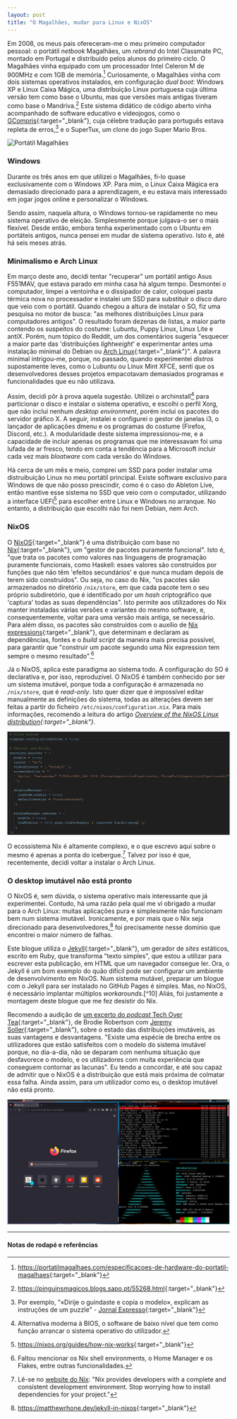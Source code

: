 ```yaml
---
layout: post
title: "O Magalhães, mudar para Linux e NixOS"
---
```


Em 2008, os meus pais ofereceram-me o meu primeiro computador pessoal: o portátil *netbook* Magalhães, um *rebrand* do Intel Classmate PC, montado em Portugal e distribuído pelos alunos do primeiro ciclo. O Magalhães vinha equipado com um processador Intel Celeron M de 900MHz e com 1GB de memória.[^1] Curiosamente, o Magalhães vinha com dois sistemas operativos instalados, em configuração *dual boot*: Windows XP e Linux Caixa Mágica, uma distribuição Linux portuguesa cuja última versão tem como base o Ubuntu, mas que versões mais antigas tiveram como base o Mandriva.[^2] Este sistema didático de código aberto vinha acompanhado de software educativo e videojogos, como o [GCompris][GCompris]{:target="_blank"}, cuja célebre tradução para português estava repleta de erros,[^3] e o SuperTux, um clone do jogo Super Mario Bros.

![Portátil Magalhães](/assets/img/2023-09-10-linux/magalhães.jpg)

### Windows

Durante os três anos em que utilizei o Magalhães, fi-lo quase exclusivamente com o Windows XP. Para mim, o Linux Caixa Mágica era demasiado direcionado para a aprendizagem, e eu estava mais interessado em jogar jogos online e personalizar o Windows.

Sendo assim, naquela altura, o Windows tornou-se rapidamente no meu sistema operativo de eleição. Simplesmente porque julgava-o ser o mais flexível. Desde então, embora tenha experimentado com o Ubuntu em portáteis antigos, nunca pensei em mudar de sistema operativo. Isto é, até há seis meses atrás.

### Minimalismo e Arch Linux

Em março deste ano, decidi tentar "recuperar" um portátil antigo Asus F551MAV, que estava parado em minha casa há algum tempo. Desmontei o computador, limpei a ventoinha e o dissipador de calor, coloquei pasta térmica nova no processador e instalei um SSD para substituir o disco duro que veio com o portátil. Quando chegou a altura de instalar o SO, fiz uma pesquisa no motor de busca: "as melhores distribuições Linux para computadores antigos". O resultado foram dezenas de listas, a maior parte contendo os suspeitos do costume: Lubuntu, Puppy Linux, Linux Lite e antiX. Porém, num tópico do Reddit, um dos comentários sugeria "esquecer a maior parte das 'distribuições *lightweight*' e experimentar antes uma instalação minimal do Debian ou [Arch Linux][Arch Linux]{:target="_blank"}". A palavra minimal intrigou-me, porque, no passado, quando experimentei *distros* supostamente leves, como o Lubuntu ou Linux Mint XFCE, senti que os desenvolvedores desses projetos empacotavam demasiados programas e funcionalidades que eu não utilizava.

Assim, decidi pôr à prova aquela sugestão. Utilizei o archinstall[^5] para particionar o disco e instalar o sistema operativo, e escolhi o perfil Xorg, que não inclui nenhum *desktop environment*, porém inclui os pacotes do servidor gráfico X. A seguir, instalei e configurei o gestor de janelas i3, o lançador de aplicações dmenu e os programas do costume (Firefox, Discord, etc.). A modularidade deste sistema impressionou-me, e a capacidade de incluir apenas os programas que me interessavam foi uma lufada de ar fresco, tendo em conta a tendência para a Microsoft incluir cada vez mais *bloatware* com cada versão do Windows.

Há cerca de um mês e meio, comprei um SSD para poder instalar uma distruibuição Linux no meu portátil principal. Existe software exclusivo para Windows de que não posso prescindir, como é o caso do Ableton Live, então mantive esse sistema no SSD que veio com o computador, utilizando a interface UEFI[^6] para escolher entre Linux e Windows no arranque. No entanto, a distribuição que escolhi não foi nem Debian, nem Arch.

### NixOS

O [NixOS][NixOS]{:target="_blank"} é uma distribuição com base no [Nix][Nix]{:target="_blank"}, um "gestor de pacotes puramente funcional". Isto é, "que trata os pacotes como valores nas linguagens de programação puramente funcionais, como Haskell: esses valores são construídos por funções que não têm 'efeitos secundários' e que nunca mudam depois de terem sido construídos". Ou seja, no caso do Nix, "os pacotes são armazenados no diretório `/nix/store`, em que cada pacote tem o seu próprio subdiretório, que é identificado por um *hash* criptográfico que 'captura' todas as suas dependências". Isto permite aos utilizadores do Nix manter instaladas várias versões e variantes do mesmo software, e, consequentemente, voltar para uma versão mais antiga, se necessário. Para além disso, os pacotes são construídos com o auxílio de [Nix expressions][Nix expressions]{:target="_blank"}, que determinam e declaram as dependências, fontes e o *build script* da maneira mais precisa possível, para garantir que "construir um pacote segundo uma Nix expression tem sempre o mesmo resultado".[^7]

Já o NixOS, aplica este paradigma ao sistema todo. A configuração do SO é declarativa e, por isso, reproduzível. O NixOS é também conhecido por ser um sistema imutável, porque toda a configuração é armazenada no `/nix/store`, que é *read-only*. Isto quer dizer que é impossível editar manualmente as definições do sistema, todas as alterações devem ser feitas a partir do ficheiro `/etc/nixos/configuration.nix`. Para mais informações, recomendo a leitura do artigo *[Overview of the NixOS Linux distribution][Overview]{:target="_blank"}*.

![NixOS](/assets/img/2023-09-10-linux/nixos.jpg)

O ecossistema Nix é altamente complexo, e o que escrevo aqui sobre o mesmo é apenas a ponta do icebergue.[^8] Talvez por isso é que, recentemente, decidi voltar a instalar o Arch Linux.

### O desktop imutável não está pronto

O NixOS é, sem dúvida, o sistema operativo mais interessante que já experimentei. Contudo, há uma razão pela qual me vi obrigado a mudar para o Arch Linux: muitas aplicações pura e simplesmente não funcionam bem num sistema imutável. Ironicamente, e por mais que o Nix seja direcionado para desenvolvedores,[^9] foi precisamente nesse domínio que encontrei o maior número de falhas.

Este blogue utiliza o [Jekyll][Jekyll]{:target="_blank"}, um gerador de *sites* estáticos, escrito em Ruby, que transforma "texto simples", que estou a utilizar para escrever esta publicação, em HTML que um navegador consegue ler. Ora, o Jekyll é um bom exemplo do quão difícil pode ser configurar um ambiente de desenvolvimento em NixOS. Num sistema mutável, preparar um blogue com o Jekyll para ser instalado no GitHub Pages é simples. Mas, no NixOS, é necessário implantar múltiplos *workarounds*.[^10] Aliás, foi justamente a montagem deste blogue que me fez desistir do Nix.

Recomendo a audição de [um excerto do *podcast* Tech Over Tea][Tech Over Tea]{:target="_blank"}, de Brodie Robertson com [Jeremy Soller][Jeremy Soller]{:target="_blank"}, sobre o estado das distribuições imutáveis, as suas vantagens e desvantagens. "Existe uma espécie de brecha entre os utilizadores que estão satisfeitos com o modelo do sistema imutável porque, no dia-a-dia, não se deparam com nenhuma situação que desfavorece o modelo, e os utilizadores com muita experiência que conseguem contornar as lacunas". Eu tendo a concordar, e até sou capaz de admitir que o NixOS é a distribuição que está mais próxima de colmatar essa falha. Ainda assim, para um utilizador como eu, o desktop imutável não está pronto.

![Desktop](/assets/img/2023-09-10-linux/arch+awesome.jpg)

---

#### Notas de rodapé e referências

[^1]: <https://portatilmagalhaes.com/especificacoes-de-hardware-do-portatil-magalhaes>{:target="_blank"}

[^2]: <https://pinguinsmagicos.blogs.sapo.pt/55268.html>{:target="_blank"}

[^3]: Por exemplo, "«Dirije o guindaste e copía o modelo», explicam as instruções de um puzzle" - [Jornal Expresso][Expresso]{:target="_blank"}

[^4]: Lê-se na [ArchWiki][ArchWiki]{:target="_blank"}: "archinstall is a helper library which automates the installation of Arch Linux. It is packaged with different pre-configured installers, such as a 'guided' installer".

[^5]: Alternativa moderna à BIOS, o software de baixo nível que tem como função arrancar o sistema operativo do utilizador.

[^6]: <https://nixos.org/guides/how-nix-works>{:target="_blank"}

[^7]: Faltou mencionar os Nix shell environments, o Home Manager e os Flakes, entre outras funcionalidades.

[^8]: Lê-se no [website do Nix][website do nix]: "Nix provides developers with a complete and consistent development environment. Stop worrying how to install dependencies for your project."

[^9]: <https://matthewrhone.dev/jekyll-in-nixos>{:target="_blank"}


[GCompris]: https://github.com/gcompris/GCompris-qt
[Arch Linux]: https://archlinux.org
[Expresso]: https://expresso.pt/actualidade/magalhaes-tem-tantos-erros-que-e-dificil-contar-los=f501729
[ArchWiki]: https://wiki.archlinux.org
[NixOS]: https://nixos.org
[Nix]: https://nixos.wiki/wiki/Nix_package_manager
[Nix expressions]: https://nixos.wiki/wiki/Overview_of_the_Nix_Language
[Overview]: https://nixos.wiki/wiki/Overview_of_the_NixOS_Linux_distribution
[website do nix]: https://nixos.org/explore.html
[Jekyll]: https://jekyllrb.com
[Tech Over Tea]: <https://youtu.be/ioswlaxdhSA?si=prJg-SU2_BWmo73e&t=3960>
[Jeremy Soller]: https://soller.dev

